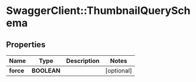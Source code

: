 # SwaggerClient::ThumbnailQuerySchema

## Properties
Name | Type | Description | Notes
------------ | ------------- | ------------- | -------------
**force** | **BOOLEAN** |  | [optional] 

